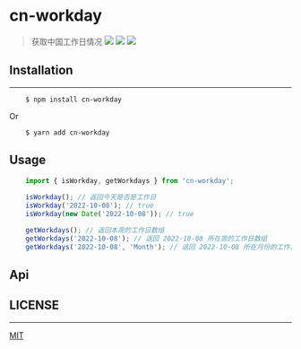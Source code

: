 # cn-workday
> 获取中国工作日情况
[![](https://img.shields.io/badge/version-v1.0.4-success)]()
[![](https://img.shields.io/badge/keywords-workday,china_workday,chinese_workday,holiday-blue)]()
[![](https://img.shields.io/badge/license-MIT-success)](https://github.com/Y-WMS-FE/cn-workday/blob/main/LICENSE)

## Installation
-----
        $ npm install cn-workday
Or

        $ yarn add cn-workday

## Usage
```javascript
    import { isWorkday, getWorkdays } from 'cn-workday';
    
    isWorkday(); // 返回今天是否是工作日
    isWorkday('2022-10-08'); // true
    isWorkday(new Date('2022-10-08')); // true

    getWorkdays(); // 返回本周的工作日数组
    getWorkdays('2022-10-08'); // 返回 2022-10-08 所在周的工作日数组
    getWorkdays('2022-10-08', 'Month'); // 返回 2022-10-08 所在月份的工作日数组
```

## Api

## LICENSE
----
[MIT](./LICENSE)
